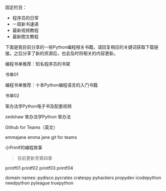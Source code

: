 固定栏目：

- 程序员的日常
- 一周新书速递
- 最新视频教程
- 最新图文教程

下面是我目前分享的一些Python编程相关书籍，请回复相应的关键词获取下载链接。之后分享了新的资源后，也会及时将相关的内容更新。

编程书单推荐：知名程序员的书架

书单01

编程书单推荐：十本Python编程语言的入门书籍

书单02

笨办法学Python电子书及配套视频

zedshaw 
笨办法学Python 
笨办法

Github for Teams（英文）

emmajane 
emma jane 
git for teams

小Printf的编程故事

> 目前更新至第四章

printf01
printf02
printf03
printf04

domain names:
pydisco
pycrates
cratespy
pyhackers
propydev
icodepython
needpython
pyleague
truepython